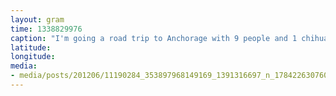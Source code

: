 ```yaml
---
layout: gram
time: 1338829976
caption: "I'm going a road trip to Anchorage with 9 people and 1 chihuahua in this school bus."
latitude: 
longitude: 
media:
- media/posts/201206/11190284_353897968149169_1391316697_n_17842263076000351.jpg
---
```

